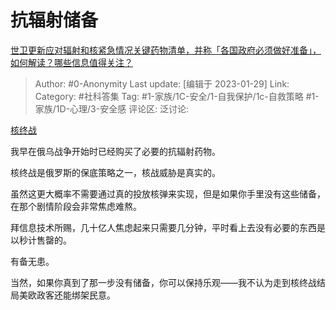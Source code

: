 # 抗辐射储备
[世卫更新应对辐射和核紧急情况关键药物清单，并称「各国政府必须做好准备」，如何解读？哪些信息值得关注？](https://www.zhihu.com/question/580985910/answer/2864890345)

> Author: #0-Anonymity
> Last update: [编辑于 2023-01-29]
> Link:
> Category: #社科答集
> Tag: #1-家族/1C-安全/1-自我保护/1c-自救策略 #1-家族/1D-心理/3-安全感
> 评论区:
> 泛讨论:

[核终战](https://zhuanlan.zhihu.com/p/484578437)

我早在俄乌战争开始时已经购买了必要的抗辐射药物。

核终战是俄罗斯的保底策略之一，核战威胁是真实的。

虽然这更大概率不需要通过真的投放核弹来实现，但是如果你手里没有这些储备，在那个剧情阶段会非常焦虑难熬。

拜信息技术所赐，几十亿人焦虑起来只需要几分钟，平时看上去没有必要的东西是以秒计售罄的。

有备无患。

当然，如果你真到了那一步没有储备，你可以保持乐观——我不认为走到核终战结局美欧政客还能绑架民意。
